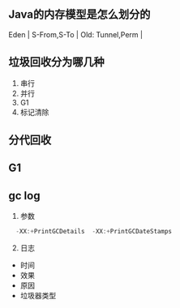 ## Java的内存模型是怎么划分的

Eden | S-From,S-To | Old: Tunnel,Perm |

## 垃圾回收分为哪几种

1. 串行
2. 并行
3. G1
4. 标记清除

## 分代回收

## G1

## gc log

1. 参数

```java
  -XX:+PrintGCDetails  -XX:+PrintGCDateStamps
```

2. 日志

  - 时间
  - 效果
  - 原因
  - 垃圾器类型



